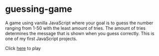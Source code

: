 # guessing-game
A game using vanilla JavaScript where your goal is to guess the number ranging from 1-50 with the least amount of tries. The amount of tries determines the message that is shown when you guess correctly. This is one of my first JavaScript projects.

Click [here](https://siryeast.github.io/guessing-game/) to play
